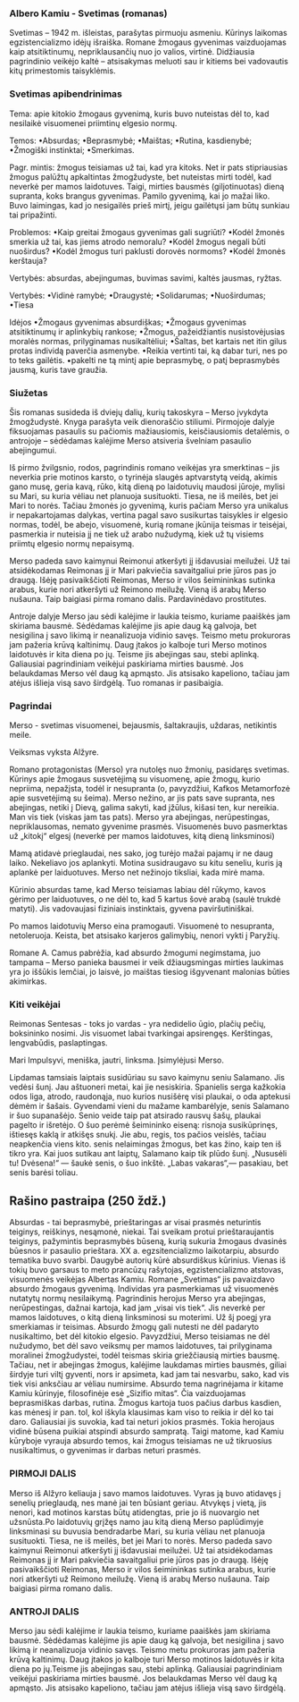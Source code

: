 ### Albero Kamiu - Svetimas (romanas)

Svetimas – 1942 m. išleistas, parašytas pirmuoju asmeniu. Kūrinys laikomas egzistencializmo idėjų išraiška. Romane žmogaus gyvenimas vaizduojamas kaip atsitiktinumų, nepriklausančių nuo jo valios, virtinė. Didžiausia pagrindinio veikėjo kaltė – atsisakymas meluoti sau ir kitiems bei vadovautis kitų primestomis taisyklėmis.

### Svetimas apibendrinimas

Tema: apie kitokio žmogaus gyvenimą, kuris buvo nuteistas dėl to, kad nesilaikė visuomenei priimtinų elgesio normų.

Temos:
•Absurdas;
•Beprasmybė;
•Maištas;
•Rutina, kasdienybė;
•Žmogiški instinktai;
•Smerkimas.

Pagr. mintis: žmogus teisiamas už tai, kad yra kitoks. Net ir pats stipriausias žmogus palūžtų apkaltintas žmogžudyste, bet nuteistas mirti todėl, kad neverkė per mamos laidotuves. Taigi, mirties bausmės (giljotinuotas) dieną supranta, koks brangus gyvenimas. Pamilo gyvenimą, kai jo mažai liko. Buvo laimingas, kad jo nesigailės prieš mirtį, jeigu gailėtųsi jam būtų sunkiau tai pripažinti.

Problemos:
•Kaip greitai žmogaus gyvenimas gali sugriūti?
•Kodėl žmonės smerkia už tai, kas jiems atrodo nemoralu?
•Kodėl žmogus negali būti nuoširdus?
•Kodėl žmogus turi paklusti dorovės normoms?
•Kodėl žmonės kerštauja?

Vertybės: absurdas, abejingumas, buvimas savimi, kaltės jausmas, ryžtas.

Vertybės:
•Vidinė ramybė;
•Draugystė;
•Solidarumas;
•Nuoširdumas;
•Tiesa

Idėjos
•Žmogaus gyvenimas absurdiškas;
•Žmogaus gyvenimas atsitiktinumų ir aplinkybių rankose;
•Žmogus, pažeidžiantis nusistovėjusias moralės normas, prilyginamas nusikaltėliui;
•Šaltas, bet kartais net itin gilus protas individą paverčia asmenybe.
•Reikia vertinti tai, ką dabar turi, nes po to teks gailėtis.
•pakelti ne tą mintį apie beprasmybę, o patį beprasmybės jausmą, kuris tave graužia.

### Siužetas

Šis romanas susideda iš dviejų dalių, kurių takoskyra – Merso įvykdyta žmogžudystė. Knyga parašyta veik dienoraščio stiliumi. Pirmojoje dalyje fiksuojamas pasaulis su pačiomis mažiausiomis, keisčiausiomis detalėmis, o antrojoje – sėdėdamas kalėjime Merso atsiveria švelniam pasaulio abejingumui. 

Iš pirmo žvilgsnio, rodos, pagrindinis romano veikėjas yra smerktinas – jis neverkia prie motinos karsto, o tyrinėja slaugės aptvarstytą veidą, akimis gano musę, geria kavą, rūko, kitą dieną po laidotuvių maudosi jūroje, mylisi su Mari, su kuria vėliau net planuoja susituokti. Tiesa, ne iš meilės, bet jei Mari to norės. Tačiau žmonės jo gyvenimą, kuris pačiam Merso yra unikalus ir nepakartojamas dalykas, vertina pagal savo susikurtas taisykles ir elgesio normas, todėl, be abejo, visuomenė, kurią romane įkūnija teismas ir teisėjai, pasmerkia ir nuteisia jį ne tiek už arabo nužudymą, kiek už tų visiems priimtų elgesio normų nepaisymą. 

Merso padeda savo kaimynui Reimonui atkeršyti jį išdavusiai meilužei. Už tai atsidėkodamas Reimonas jį ir Mari pakviečia savaitgaliui prie jūros pas jo draugą. Išėję pasivaikščioti Reimonas, Merso ir vilos šeimininkas sutinka arabus, kurie nori atkeršyti už Reimono meilužę. Vieną iš arabų Merso nušauna. Taip baigiasi pirma romano dalis. Pardavinėdavo prostitutes.

Antroje dalyje Merso jau sėdi kalėjime ir laukia teismo, kuriame paaiškės jam skiriama bausmė. Sėdėdamas kalėjime jis apie daug ką galvoja, bet nesigilina į savo likimą ir neanalizuoja vidinio savęs. Teismo metu prokuroras jam pažeria krūvą kaltinimų. Daug įtakos jo kalboje turi Merso motinos laidotuvės ir kita diena po jų. Teisme jis abejingas sau, stebi aplinką. Galiausiai pagrindiniam veikėjui paskiriama mirties bausmė. Jos belaukdamas Merso vėl daug ką apmąsto. Jis atsisako kapeliono, tačiau jam atėjus išlieja visą savo širdgėlą. Tuo romanas ir pasibaigia. 

### Pagrindai

Merso - svetimas visuomenei, bejausmis, šaltakraujis, uždaras, netikintis meile.

Veiksmas vyksta Alžyre.

Romano protagonistas (Merso) yra nutolęs nuo žmonių, pasidaręs svetimas. Kūrinys apie žmogaus susvetėjimą su visuomenę, apie žmogų, kurio nepriima, nepažįsta, todėl ir nesupranta (o, pavyzdžiui, Kafkos Metamorfozė apie susvetėjimą su šeima). Merso nežino, ar jis pats save supranta, nes abejingas, netiki į Dievą, galima sakyti, kad įžūlus, kišasi ten, kur nereikia. Man vis tiek (viskas jam tas pats). Merso yra abejingas, nerūpestingas, nepriklausomas, nemato gyvenime prasmės. Visuomenės buvo pasmerktas už „kitokį“ elgesį (neverkė per mamos laidotuves, kitą dieną linksminosi)

Mamą atidavė prieglaudai, nes sako, jog turėjo mažai pajamų ir ne daug laiko. Nekeliavo jos aplankyti. Motina susidraugavo su kitu seneliu, kuris ją aplankė per laiduotuves. Merso net nežinojo tiksliai, kada mirė mama.

Kūrinio absurdas tame, kad Merso teisiamas labiau dėl rūkymo, kavos gėrimo per laiduotuves, o ne dėl to, kad 5 kartus šovė arabą (saulė trukdė matyti). Jis vadovaujasi fiziniais instinktais, gyvena paviršutiniškai.

Po mamos laidotuvių Merso eina pramogauti. Visuomenė to nesupranta, netoleruoja. Keista, bet atsisako karjeros galimybių, nenori vykti į Paryžių.

Romane A. Camus pabrėžia, kad absurdo žmogumi negimstama, juo tampama – Merso panieka bausmei ir veik džiaugsmingas mirties laukimas yra jo iššūkis lemčiai, jo laisvė, jo maištas tiesiog išgyvenant malonias būties akimirkas. 

### Kiti veikėjai

Reimonas Sentesas - toks jo vardas - yra nedidelio ūgio, plačių pečių, boksininko nosimi. Jis visuomet labai tvarkingai apsirengęs. Kerštingas, lengvabūdis, paslaptingas.

Mari Impulsyvi, meniška, jautri, linksma. Įsimylėjusi Merso.

Lipdamas tamsiais laiptais susidūriau su savo kaimynu seniu Salamano. Jis vedėsi šunį. Jau aštuoneri metai, kai jie nesiskiria. Spanielis serga kažkokia odos liga, atrodo, raudonąja, nuo kurios nusišėrę visi plaukai, o oda aptekusi dėmėm ir šašais. Gyvendami vieni du mažame kambarėlyje, senis Salamano ir šuo supanašėjo. Senio veide taip pat atsirado rausvų šašų, plaukai pagelto ir išretėjo. O šuo perėmė šeimininko eiseną: risnoja susikūprinęs, ištiesęs kaklą ir atkišęs snukį. Jie abu, regis, tos pačios veislės, tačiau neapkenčia viens kito. senis nelaimingas žmogus, bet kas žino, kaip ten iš tikro yra. Kai juos sutikau ant laiptų, Salamano kaip tik plūdo šunį. „Nususėli tu! Dvėsena!“ — šaukė senis, o šuo inkštė. „Labas vakaras“,— pasakiau, bet senis barėsi toliau.

## Rašino pastraipa (250 ždž.)

Absurdas - tai beprasmybė, prieštaringas ar visai prasmės neturintis teiginys, reiškinys, nesąmonė, niekai. Tai sveikam protui prieštaraujantis teiginys, pažymintis beprasmybės būseną, kurią sukuria žmogaus dvasinės būesnos ir pasaulio prieštara. XX a. egzsitencializmo laikotarpiu, absurdo tematika buvo svarbi. Daugybė autorių kūrė absurdiškus kūrinius. Vienas iš tokių buvo garsaus to meto prancūzų rašytojas, egzistencializmo atstovas, visuomenės veikėjas Albertas Kamiu. Romane „Svetimas“ jis pavaizdavo absurdo žmogaus gyvenimą. Individas yra pasmerkiamas už visuomenės nutatytų normų nesilaikymą. Pagrindinis herojus Merso yra abejingas, nerūpestingas, dažnai kartoja, kad jam „visai vis tiek“. Jis neverkė per mamos laidotuves, o kitą dieną linksminosi su moterimi. Už šį poegį yra smerkiamas ir teisimas. Absurdo žmogų gali nutesti ne dėl padaryto nusikaltimo, bet dėl kitokio elgesio. Pavyzdžiui, Merso teisiamas ne dėl nužudymo, bet dėl savo veiksmų per mamos laidotuves, tai prilyginama moralinei žmogžudystei, todėl teismas skiria griežčiausią mirties bausmę. Tačiau, net ir abejingas žmogus, kalėjime laukdamas mirties bausmės, giliai širdyje turi viltį gyventi, nors ir apsimeta, kad jam tai nesvarbu, sako, kad vis tiek visi anksčiau ar vėliau numirsime. Absurdo tema nagrinėjama ir kitame Kamiu kūrinyje, filosofinėje esė „Sizifio mitas“. Čia vaizduojamas beprasmiškas darbas, rutina. Žmogus kartoja tuos pačius darbus kasdien, kas mėnesį ir pan. tol, kol iškyla klausimas kam viso to reikia ir dėl ko tai daro. Galiausiai jis suvokia, kad tai neturi jokios prasmės. Tokia herojaus vidinė būsena puikiai atspindi absurdo sampratą. Taigi matome, kad Kamiu kūryboje vyrauja absurdo temos, kai žmogus teisiamas ne už tikruosius nusikaltimus, o gyvenimas ir darbas neturi prasmės.


### PIRMOJI DALIS

Merso iš Alžyro keliauja į savo mamos laidotuves. Vyras ją buvo atidavęs į senelių prieglaudą, nes manė jai ten būsiant geriau. Atvykęs į vietą, jis nenori, kad motinos karstas būtų atidengtas, prie jo iš nuovargio net užsnūsta.Po laidotuvių grįžęs namo jau kitą dieną Merso paplūdimyje linksminasi su buvusia bendradarbe Mari, su kuria vėliau net planuoja susituokti. Tiesa, ne iš meilės, bet jei Mari to norės. Merso padeda savo kaimynui Reimonui atkeršyti jį išdavusiai meilužei. Už tai atsidėkodamas Reimonas jį ir Mari pakviečia savaitgaliui prie jūros pas jo draugą. Išėję pasivaikščioti Reimonas, Merso ir vilos šeimininkas sutinka arabus, kurie nori atkeršyti už Reimono meilužę. Vieną iš arabų Merso nušauna. Taip baigiasi pirma romano dalis.

### ANTROJI DALIS

Merso jau sėdi kalėjime ir laukia teismo, kuriame paaiškės jam skiriama bausmė. Sėdėdamas kalėjime jis apie daug ką galvoja, bet nesigilina į savo likimą ir neanalizuoja vidinio savęs. Teismo metu prokuroras jam pažeria krūvą kaltinimų. Daug įtakos jo kalboje turi Merso motinos laidotuvės ir kita diena po jų.Teisme jis abejingas sau, stebi aplinką. Galiausiai pagrindiniam veikėjui paskiriama mirties bausmė. Jos belaukdamas Merso vėl daug ką apmąsto. Jis atsisako kapeliono, tačiau jam atėjus išlieja visą savo širdgėlą.
